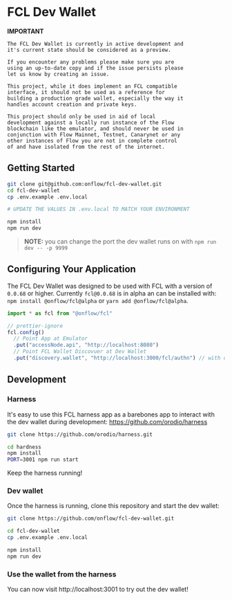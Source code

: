 # FCL Dev Wallet

**IMPORTANT**

```
The FCL Dev Wallet is currently in active development and
it's current state should be considered as a preview.

If you encounter any problems please make sure you are
using an up-to-date copy and if the issue persists please
let us know by creating an issue.

This project, while it does implement an FCL compatible
interface, it should not be used as a reference for
building a production grade wallet, especially the way it
handles account creation and private keys.

This project should only be used in aid of local
development against a locally run instance of the Flow
blockchain like the emulator, and should never be used in
conjunction with Flow Mainnet, Testnet, Canarynet or any
other instances of Flow you are not in complete control
of and have isolated from the rest of the internet.
```

## Getting Started

```bash
git clone git@github.com:onflow/fcl-dev-wallet.git
cd fcl-dev-wallet
cp .env.example .env.local

# UPDATE THE VALUES IN .env.local TO MATCH YOUR ENVIRONMENT

npm install
npm run dev
```

> **NOTE:** you can change the port the dev wallet runs on with `npm run dev -- -p 9999`

## Configuring Your Application

The FCL Dev Wallet was designed to be used with FCL with a version of `0.0.68` or higher.
Currently `fcl@0.0.68` is in alpha an can be installed with: `npm install @onflow/fcl@alpha` or `yarn add @onflow/fcl@alpha`.

```javascript
import * as fcl from "@onflow/fcl"

// prettier-ignore
fcl.config()
  // Point App at Emulator
  .put("accessNode.api", "http://localhost:8080")
  // Point FCL Wallet Discovuer at Dev Wallet
  .put("discovery.wallet", "http://localhost:3000/fcl/authn") // with default port configuration
```

## Development

### Harness

It's easy to use this FCL harness app as a barebones 
app to interact with the dev wallet during development: 
https://github.com/orodio/harness

```sh
git clone https://github.com/orodio/harness.git

cd hardness
npm install
PORT=3001 npm run start
```

Keep the harness running!

### Dev wallet

Once the harness is running, 
clone this repository and start the dev wallet:

```sh
git clone https://github.com/onflow/fcl-dev-wallet.git

cd fcl-dev-wallet
cp .env.example .env.local

npm install
npm run dev
```

### Use the wallet from the harness

You can now visit http://localhost:3001 to try out the dev wallet!
